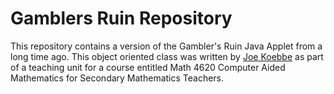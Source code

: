 # Gamblers Ruin Repository

This repository contains a version of the Gambler's Ruin Java Applet from a long time ago. This object oriented class was written
by [Joe Koebbe](https://jvkoebbe.github.io/gamblersruin/main/) as part of a teaching unit for a course entitled Math 4620 Computer
Aided Mathematics for Secondary Mathematics Teachers.
